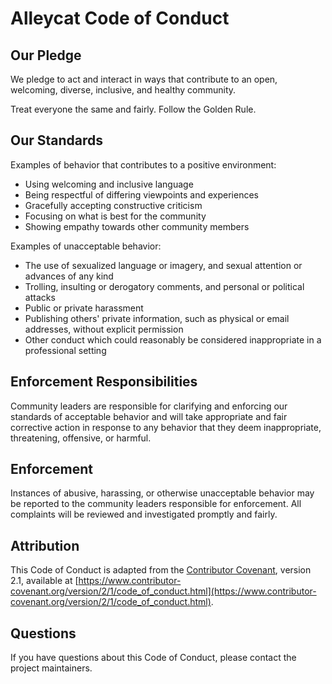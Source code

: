 # Alleycat Code of Conduct

## Our Pledge

We pledge to act and interact in ways that contribute to an open, welcoming, diverse, inclusive, and healthy community.

Treat everyone the same and fairly. Follow the Golden Rule.

## Our Standards

Examples of behavior that contributes to a positive environment:

* Using welcoming and inclusive language
* Being respectful of differing viewpoints and experiences
* Gracefully accepting constructive criticism
* Focusing on what is best for the community
* Showing empathy towards other community members

Examples of unacceptable behavior:

* The use of sexualized language or imagery, and sexual attention or advances of any kind
* Trolling, insulting or derogatory comments, and personal or political attacks
* Public or private harassment
* Publishing others' private information, such as physical or email addresses, without explicit permission
* Other conduct which could reasonably be considered inappropriate in a professional setting

## Enforcement Responsibilities

Community leaders are responsible for clarifying and enforcing our standards of acceptable behavior and will take appropriate and fair corrective action in response to any behavior that they deem inappropriate, threatening, offensive, or harmful.

## Enforcement

Instances of abusive, harassing, or otherwise unacceptable behavior may be reported to the community leaders responsible for enforcement. All complaints will be reviewed and investigated promptly and fairly.

## Attribution

This Code of Conduct is adapted from the [Contributor Covenant](https://www.contributor-covenant.org), version 2.1, available at [https://www.contributor-covenant.org/version/2/1/code_of_conduct.html](https://www.contributor-covenant.org/version/2/1/code_of_conduct.html).

## Questions

If you have questions about this Code of Conduct, please contact the project maintainers. 